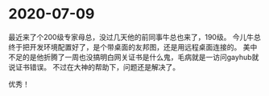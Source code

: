 # 2020-07-09

最近来了个200级专家母总，没过几天他的前同事牛总也来了，190级。
今儿牛总终于把开发环境配置好了，是个带桌面的友邦图，还是用远程桌面连接的。
美中不足的是他折腾了一周也没搞明白网关证书是什么鬼，毛病就是一访问gayhub就说证书错误。
不过在大神的帮助下，问题还是解决了。

优秀！
